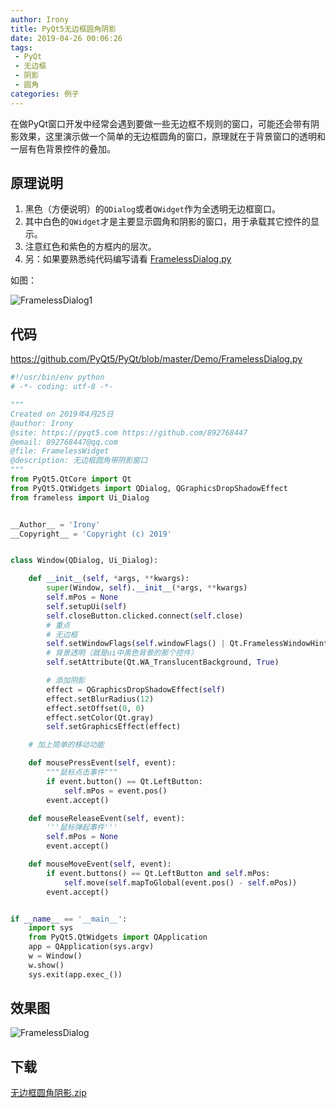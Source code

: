 ```yaml
---
author: Irony
title: PyQt5无边框圆角阴影
date: 2019-04-26 00:06:26
tags: 
 - PyQt
 - 无边框
 - 阴影
 - 圆角
categories: 例子
---
```


在做PyQt窗口开发中经常会遇到要做一些无边框不规则的窗口，可能还会带有阴影效果，这里演示做一个简单的无边框圆角的窗口，原理就在于背景窗口的透明和一层有色背景控件的叠加。
<!-- more -->

## 原理说明

1. 黑色（方便说明）的`QDialog`或者`QWidget`作为全透明无边框窗口。
2. 其中白色的`QWidget`才是主要显示圆角和阴影的窗口，用于承载其它控件的显示。
3. 注意红色和紫色的方框内的层次。
4. 另：如果要熟悉纯代码编写请看 [FramelessDialog.py](https://github.com/PyQt5/PyQt/blob/master/Demo/FramelessDialog.py)

如图：

![FramelessDialog1](https://github.com/PyQt5/PyQt/raw/master/Demo/ScreenShot/FramelessDialog1.png)

## 代码

https://github.com/PyQt5/PyQt/blob/master/Demo/FramelessDialog.py

```python
#!/usr/bin/env python
# -*- coding: utf-8 -*-

"""
Created on 2019年4月25日
@author: Irony
@site: https://pyqt5.com https://github.com/892768447
@email: 892768447@qq.com
@file: FramelessWidget
@description: 无边框圆角带阴影窗口 
"""
from PyQt5.QtCore import Qt
from PyQt5.QtWidgets import QDialog, QGraphicsDropShadowEffect
from frameless import Ui_Dialog


__Author__ = 'Irony'
__Copyright__ = 'Copyright (c) 2019'


class Window(QDialog, Ui_Dialog):

    def __init__(self, *args, **kwargs):
        super(Window, self).__init__(*args, **kwargs)
        self.mPos = None
        self.setupUi(self)
        self.closeButton.clicked.connect(self.close)
        # 重点
        # 无边框
        self.setWindowFlags(self.windowFlags() | Qt.FramelessWindowHint)
        # 背景透明（就是ui中黑色背景的那个控件）
        self.setAttribute(Qt.WA_TranslucentBackground, True)

        # 添加阴影
        effect = QGraphicsDropShadowEffect(self)
        effect.setBlurRadius(12)
        effect.setOffset(0, 0)
        effect.setColor(Qt.gray)
        self.setGraphicsEffect(effect)

    # 加上简单的移动功能

    def mousePressEvent(self, event):
        """鼠标点击事件"""
        if event.button() == Qt.LeftButton:
            self.mPos = event.pos()
        event.accept()

    def mouseReleaseEvent(self, event):
        '''鼠标弹起事件'''
        self.mPos = None
        event.accept()

    def mouseMoveEvent(self, event):
        if event.buttons() == Qt.LeftButton and self.mPos:
            self.move(self.mapToGlobal(event.pos() - self.mPos))
        event.accept()


if __name__ == '__main__':
    import sys
    from PyQt5.QtWidgets import QApplication
    app = QApplication(sys.argv)
    w = Window()
    w.show()
    sys.exit(app.exec_())
```


## 效果图

![FramelessDialog](https://github.com/PyQt5/PyQt/raw/master/Demo/ScreenShot/FramelessDialog.png)

## 下载

[无边框圆角阴影.zip](/files/无边框圆角阴影.zip)